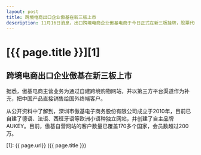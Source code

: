 ```yaml
---
layout: post
title: 跨境电商出口企业傲基在新三板上市
description: 11月16日消息，出口跨境电商企业傲基电商于今日正式在新三板挂牌，股票代码为834206，交易方式为协议交易，长江证券为主办券商，总股本为2222.22万股，每股收益为0.18元。
---
```

# [{{ page.title }}][1]

## 跨境电商出口企业傲基在新三板上市

据悉，傲基电商主营业务为通过自建跨境购物网站，并以第三方平台渠道作为补充，把中国产品直接销售给国外终端客户。

从公开资料中了解到，深圳市傲基电子商务股份有限公司成立于2010年，目前已自建了德语、法语、西班牙语等欧洲小语种独立网站，并创建了自主品牌AUKEY。目前，傲基自营网站的客户数量已覆盖170多个国家，会员数超过200万。

[1]: {{ page.url}} ({{ page.title }})
